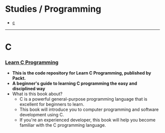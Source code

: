 # Studies / Programming

- [c](#c)

---

# C
### [Learn C Programming](https://github.com/PacktPublishing/Learn-C-Programming)
- **This is the code repository for Learn C Programming, published by Packt.**
- **A beginner's guide to learning C programming the easy and disciplined way**
- What is this book about?
  - C is a powerful general-purpose programming language that is excellent for beginners to learn. 
  - This book will introduce you to computer programming and software development using C. 
  - If you're an experienced developer, this book will help you become familiar with the C programming language.

